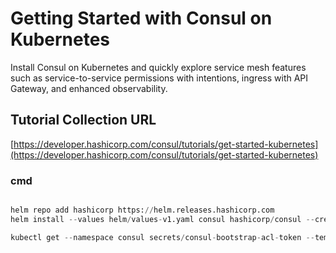 # Getting Started with Consul on Kubernetes

Install Consul on Kubernetes and quickly explore service mesh features such as service-to-service permissions with intentions, ingress with API Gateway, and enhanced observability.

## Tutorial Collection URL

[https://developer.hashicorp.com/consul/tutorials/get-started-kubernetes](https://developer.hashicorp.com/consul/tutorials/get-started-kubernetes)


### cmd

```python

helm repo add hashicorp https://helm.releases.hashicorp.com
helm install --values helm/values-v1.yaml consul hashicorp/consul --create-namespace --namespace consul --version "1.2.0"

kubectl get --namespace consul secrets/consul-bootstrap-acl-token --template={{.data.token}} | base64 -d
```
